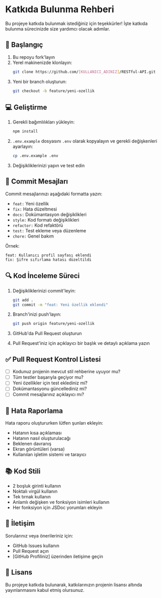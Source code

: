 # Katkıda Bulunma Rehberi

Bu projeye katkıda bulunmak istediğiniz için teşekkürler! İşte katkıda bulunma sürecinizde size yardımcı olacak adımlar.

## 🚀 Başlangıç

1. Bu repoyu fork'layın
2. Yerel makinenizde klonlayın:
   ```bash
   git clone https://github.com/[KULLANICI_ADINIZ]/RESTful-API.git
   ```
3. Yeni bir branch oluşturun:
   ```bash
   git checkout -b feature/yeni-ozellik
   ```

## 💻 Geliştirme

1. Gerekli bağımlılıkları yükleyin:
   ```bash
   npm install
   ```

2. `.env.example` dosyasını `.env` olarak kopyalayın ve gerekli değişkenleri ayarlayın:
   ```bash
   cp .env.example .env
   ```

3. Değişikliklerinizi yapın ve test edin

## 📝 Commit Mesajları

Commit mesajlarınızı aşağıdaki formatta yazın:
- `feat:` Yeni özellik
- `fix:` Hata düzeltmesi
- `docs:` Dokümantasyon değişiklikleri
- `style:` Kod formatı değişiklikleri
- `refactor:` Kod refaktörü
- `test:` Test ekleme veya düzenleme
- `chore:` Genel bakım

Örnek:
```
feat: Kullanıcı profil sayfası eklendi
fix: Şifre sıfırlama hatası düzeltildi
```

## 🔍 Kod İnceleme Süreci

1. Değişikliklerinizi commit'leyin:
   ```bash
   git add .
   git commit -m "feat: Yeni özellik eklendi"
   ```

2. Branch'inizi push'layın:
   ```bash
   git push origin feature/yeni-ozellik
   ```

3. GitHub'da Pull Request oluşturun

4. Pull Request'iniz için açıklayıcı bir başlık ve detaylı açıklama yazın

## ✅ Pull Request Kontrol Listesi

- [ ] Kodunuz projenin mevcut stil rehberine uyuyor mu?
- [ ] Tüm testler başarıyla geçiyor mu?
- [ ] Yeni özellikler için test eklediniz mi?
- [ ] Dokümantasyonu güncellediniz mi?
- [ ] Commit mesajlarınız açıklayıcı mı?

## 🐛 Hata Raporlama

Hata raporu oluştururken lütfen şunları ekleyin:
- Hatanın kısa açıklaması
- Hatanın nasıl oluşturulacağı
- Beklenen davranış
- Ekran görüntüleri (varsa)
- Kullanılan işletim sistemi ve tarayıcı

## 📚 Kod Stili

- 2 boşluk girinti kullanın
- Noktalı virgül kullanın
- Tek tırnak kullanın
- Anlamlı değişken ve fonksiyon isimleri kullanın
- Her fonksiyon için JSDoc yorumları ekleyin

## 🤝 İletişim

Sorularınız veya önerileriniz için:
- GitHub Issues kullanın
- Pull Request açın
- [GitHub Profiliniz] üzerinden iletişime geçin

## 📄 Lisans

Bu projeye katkıda bulunarak, katkılarınızın projenin lisansı altında yayınlanmasını kabul etmiş olursunuz. 